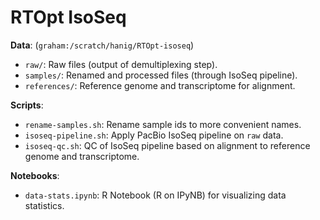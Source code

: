 # RTOpt IsoSeq

**Data**: (`graham:/scratch/hanig/RTOpt-isoseq`)
* `raw/`: Raw files (output of demultiplexing step).
* `samples/`: Renamed and processed files (through IsoSeq pipeline).
* `references/`: Reference genome and transcriptome for alignment. 

**Scripts**:
* `rename-samples.sh`: Rename sample ids to more convenient names.
* `isoseq-pipeline.sh`: Apply PacBio IsoSeq pipeline on `raw` data.
* `isoseq-qc.sh`: QC of IsoSeq pipeline based on alignment to reference genome and transcriptome.

**Notebooks**:
* `data-stats.ipynb`: R Notebook (R on IPyNB) for visualizing data statistics.

